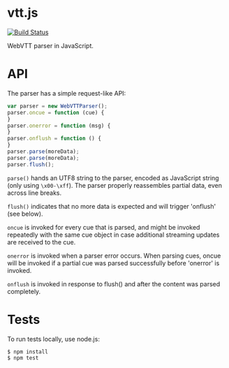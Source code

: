 vtt.js
======

[![Build Status](https://travis-ci.org/andreasgal/vtt.js.png?branch=master)](https://travis-ci.org/andreasgal/vtt.js)

WebVTT parser in JavaScript.

API
===

The parser has a simple request-like API:

```javascript
var parser = new WebVTTParser();
parser.oncue = function (cue) {
}
parser.onerror = function (msg) {
}
parser.onflush = function () {
}
parser.parse(moreData);
parser.parse(moreData);
parser.flush();
```

`parse()` hands an UTF8 string to the parser, encoded as JavaScript string (only using `\x00-\xff`). The parser properly reassembles partial data, even across line breaks.

`flush()` indicates that no more data is expected and will trigger 'onflush' (see below).

`oncue` is invoked for every cue that is parsed, and might be invoked repeatedly with the same cue object in case additional streaming updates are received to the cue.

`onerror` is invoked when a parser error occurs. When parsing cues, oncue will be invoked if a partial cue was parsed successfully before 'onerror' is invoked.

`onflush` is invoked in response to flush() and after the content was parsed completely.

Tests
=====

To run tests locally, use node.js:

```
$ npm install
$ npm test
```
